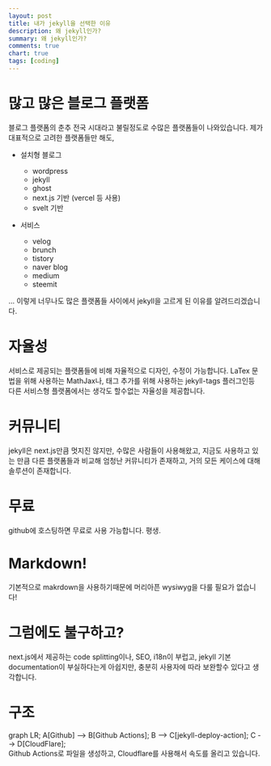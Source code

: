 ```yaml
---
layout: post
title: 내가 jekyll을 선택한 이유
description: 왜 jekyll인가?
summary: 왜 jekyll인가?
comments: true
chart: true
tags: [coding]
---
```


# 많고 많은 블로그 플랫폼

블로그 플랫폼의 춘추 전국 시대라고 불릴정도로 수많은 플랫폼들이 나와있습니다.
제가 대표적으로 고려한 플랫폼들만 해도,

- 설치형 블로그

  - wordpress
  - jekyll
  - ghost
  - next.js 기반 (vercel 등 사용)
  - svelt 기반

- 서비스
  - velog
  - brunch
  - tistory
  - naver blog
  - medium
  - steemit

...
이렇게 너무나도 많은 플랫폼들 사이에서 jekyll을 고르게 된 이유를 알려드리겠습니다.

# 자율성

서비스로 제공되는 플랫폼들에 비해 자율적으로 디자인, 수정이 가능합니다. LaTex 문법을 위해 사용하는 MathJax나, 태그 추가를 위해 사용하는 jekyll-tags 플러그인등 다른 서비스형 플랫폼에서는 생각도 할수없는 자율성을 제공합니다.

# 커뮤니티

jekyll은 next.js만큼 멋지진 않지만, 수많은 사람들이 사용해왔고, 지금도 사용하고 있는 만큼 다른 플랫폼들과 비교해 엄청난 커뮤니티가 존재하고, 거의 모든 케이스에 대해 솔루션이 존재합니다.

# 무료

github에 호스팅하면 무료로 사용 가능합니다. 평생.

# Markdown!

기본적으로 makrdown을 사용하기때문에 머리아픈 wysiwyg을 다룰 필요가 없습니다!

# 그럼에도 불구하고?

next.js에서 제공하는 code splitting이나, SEO, i18n이 부럽고, jekyll 기본 documentation이 부실하다는게 아쉽지만, 충분히 사용자에 따라 보완할수 있다고 생각합니다.

# 구조

<div class="mermaid">
graph LR;
    A[Github] --> B[Github Actions];
    B --> C[jekyll-deploy-action];
    C --> D[CloudFlare];
            
</div>
Github Actions로 파일을 생성하고, Cloudflare를 사용해서 속도를 올리고 있습니다.
